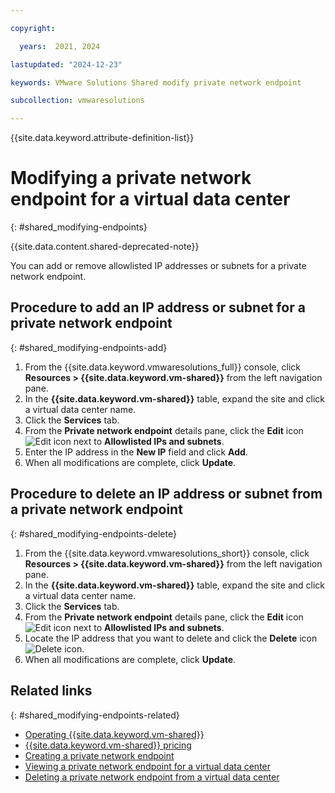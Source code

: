 ```yaml
---

copyright:

  years:  2021, 2024

lastupdated: "2024-12-23"

keywords: VMware Solutions Shared modify private network endpoint

subcollection: vmwaresolutions

---
```


{{site.data.keyword.attribute-definition-list}}

# Modifying a private network endpoint for a virtual data center
{: #shared_modifying-endpoints}

{{site.data.content.shared-deprecated-note}}

You can add or remove allowlisted IP addresses or subnets for a private network endpoint.

## Procedure to add an IP address or subnet for a private network endpoint
{: #shared_modifying-endpoints-add}

1. From the {{site.data.keyword.vmwaresolutions_full}} console, click **Resources > {{site.data.keyword.vm-shared}}** from the left navigation pane.
2. In the **{{site.data.keyword.vm-shared}}** table, expand the site and click a virtual data center name.
3. Click the **Services** tab.
4. From the **Private network endpoint** details pane, click the **Edit** icon ![Edit icon](../../icons/edit-tagging.svg "Edit") next to **Allowlisted IPs and subnets**.
5. Enter the IP address in the **New IP** field and click **Add**.
6. When all modifications are complete, click **Update**.

## Procedure to delete an IP address or subnet from a private network endpoint
{: #shared_modifying-endpoints-delete}

1. From the {{site.data.keyword.vmwaresolutions_short}} console, click **Resources > {{site.data.keyword.vm-shared}}** from the left navigation pane.
2. In the **{{site.data.keyword.vm-shared}}** table, expand the site and click a virtual data center name.
3. Click the **Services** tab.
4. From the **Private network endpoint** details pane, click the **Edit** icon ![Edit icon](../../icons/edit-tagging.svg "Edit") next to **Allowlisted IPs and subnets**.
5. Locate the IP address that you want to delete and click the **Delete** icon ![Delete icon](../../icons/delete.svg "Delete").
6. When all modifications are complete, click **Update**.

## Related links
{: #shared_modifying-endpoints-related}

* [Operating {{site.data.keyword.vm-shared}}](/docs/vmwaresolutions?topic=vmwaresolutions-shared_vcd-ops-guide)
* [{{site.data.keyword.vm-shared}} pricing](/docs/vmwaresolutions?topic=vmwaresolutions-shared_pricing)
* [Creating a private network endpoint](/docs/vmwaresolutions?topic=vmwaresolutions-shared_creating-endpoints)
* [Viewing a private network endpoint for a virtual data center](/docs/vmwaresolutions?topic=vmwaresolutions-shared_viewing-endpoints)
* [Deleting a private network endpoint from a virtual data center](/docs/vmwaresolutions?topic=vmwaresolutions-shared_deleting-endpoints)

